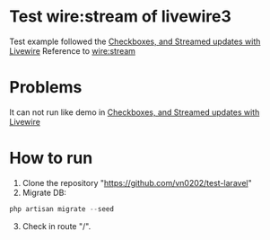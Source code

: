 # Test wire:stream of livewire3

 Test example followed the [Checkboxes, and Streamed updates with Livewire](https://fly.io/laravel-bytes/checkboxes-streaming-livewire/?utm_source=laravelnews&utm_medium=link&utm_campaign=laravelnews)
 Reference to [wire:stream](https://livewire.laravel.com/docs/wire-stream)
# Problems 

  It can not run like demo in [Checkboxes, and Streamed updates with Livewire](https://fly.io/laravel-bytes/checkboxes-streaming-livewire/?utm_source=laravelnews&utm_medium=link&utm_campaign=laravelnews)

# How to run
1. Clone the  repository "https://github.com/vn0202/test-laravel"
2. Migrate DB: 
```php
php artisan migrate --seed
```

3. Check in route "/".


